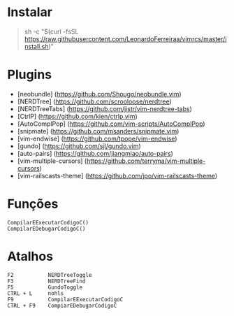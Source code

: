 # Instalar

> sh -c "$(curl -fsSL https://raw.githubusercontent.com/LeonardoFerreiraa/vimrcs/master/install.sh)"

# Plugins

- [neobundle] (https://github.com/Shougo/neobundle.vim)
- [NERDTree] (https://github.com/scrooloose/nerdtree)
- [NERDTreeTabs] (https://github.com/jistr/vim-nerdtree-tabs)
- [CtrlP] (https://github.com/kien/ctrlp.vim)
- [AutoComplPop] (https://github.com/vim-scripts/AutoComplPop)
- [snipmate] (https://github.com/msanders/snipmate.vim)
- [vim-endwise] (https://github.com/tpope/vim-endwise)
- [gundo] (https://github.com/sjl/gundo.vim)
- [auto-pairs] (https://github.com/jiangmiao/auto-pairs)
- [vim-multiple-cursors] (https://github.com/terryma/vim-multiple-cursors)
- [vim-railscasts-theme] (https://github.com/jpo/vim-railscasts-theme)

# Funções
```
CompilarEExecutarCodigoC()
CompilarEDebugarCodigoC()
```
# Atalhos
```
F2           NERDTreeToggle           
F3           NERDTreeFind
F5           GundoToggle              
CTRL + L     nohls
F9           CompilarEExecutarCodigoC 
CTRL + F9    CompiarEDebugarCodigoC   
```
